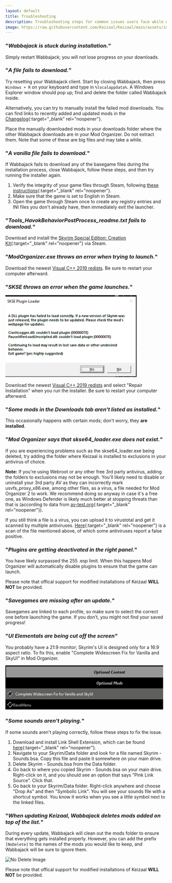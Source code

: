 ```yaml
---
layout: default
title: Troubleshooting
description: Troubleshooting steps for common issues users face while using Keizaal.
image: https://raw.githubusercontent.com/Keizaal/Keizaal/main/assets/images/branding/Keizaal%20Website%20Banner.png
---
```


### "*Wabbajack is stuck during installation.*"

Simply restart Wabbajack; you will not lose progress on your downloads.

### "*A file fails to download.*"

Try resetting your Wabbajack client. Start by closing Wabbajack, then press `Windows + R` on your keyboard and type in `%localappdata%`. A Windows Explorer window should pop up; find and delete the folder called Wabbajack inside.

Alternatively, you can try to manually install the failed mod downloads. You can find links to recently added and updated mods in the [Changelog](https://keizaal.github.io/Keizaal/CHANGELOG.html){:target="_blank" rel="noopener"}. 

Place the manually downloaded mods in your downloads folder where the other Wabbajack downloads are in your Mod Organizer. Do not extract them. Note that some of these are big files and may take a while.

### "*A vanilla file fails to download.*"

If Wabbajack fails to download any of the basegame files during the installation process, close Wabbajack, follow these steps, and then try running the installer again.

1. Verify the integrity of your game files through Steam, following [these instructions](https://support.steampowered.com/kb_article.php?ref=2037-QEUH-3335){:target="_blank" rel="noopener"}.
2. Make sure that the game is set to English in Steam.
3. Open the game through Steam once to create any registry entries and INI files you don't already have, then immediately exit the launcher.

### "*Tools_HavokBehaviorPostProcess_readme.txt fails to download.*"

Download and install the [Skyrim Special Edition: Creation Kit](https://store.steampowered.com/app/1946180/Skyrim_Special_Edition_Creation_Kit/){:target="_blank" rel="noopener"} via Steam.

### "*ModOrganizer.exe throws an error when trying to launch.*"

Download the newest [Visual C++ 2019 redists](https://aka.ms/vs/17/release/vc_redist.x64.exe). Be sure to restart your computer afterward.

### "*SKSE throws an error when the game launches.*"

![SKSE Error Image](https://raw.githubusercontent.com/Keizaal/Keizaal/main/assets/images/installation%20guide/SKSEPluginError.png)

Download the newest [Visual C++ 2019 redists](https://aka.ms/vs/16/release/vc_redist.x64.exe) and select "Repair Installation" when you run the installer. Be sure to restart your computer afterward.

### "*Some mods in the Downloads tab aren't listed as installed.*"

This occasionally happens with certain mods; don't worry, they **are installed**.

### "*Mod Organizer says that skse64_loader.exe does not exist.*"

If you are experiencing problems such as the skse64_loader.exe being deleted, try adding the folder where Keizaal is installed to exclusions in your antivirus of choice.

**Note:** If you're using Webroot or any other free 3rd party antivirus, adding the folders to exclusions may not be enough. You'll likely need to disable or uninstall your 3rd party AV as they can incorrectly mark usvfs_proxy_x86.exe, among other files, as a virus, a file needed for Mod Organizer 2 to work. We recommend doing so anyway in case it's a free one, as Windows Defender is likely much better at stopping threats than that is (according to data from [av-test.org](https://www.av-test.org/en/antivirus/home-windows/){:target="_blank" rel="noopener"}).

If you still think a file is a virus, you can upload it to virustotal and get it scanned by multiple antiviruses. [Here](https://www.virustotal.com/gui/file/356c029b7bf0bed41460ceacf2c756560101b9b0977c349925d81d76392dd0c4/detection){:target="_blank" rel="noopener"} is a scan of the file mentioned above, of which some antiviruses report a false positive.

### "*Plugins are getting deactivated in the right panel.*"

You have likely surpassed the 255 .esp limit. When this happens Mod Organizer will automatically disable plugins to ensure that the game can launch.

Please note that offical support for modified installations of Keizaal **WILL NOT** be provided.

### "*Savegames are missing after an update.*"

Savegames are linked to each profile, so make sure to select the correct one before launching the game. If you don’t, you might not find your saved progress!

### "*UI Elementals are being cut off the screen"*

You probably have a 21:9 monitor; Skyrim's UI is designed only for a 16:9 aspect ratio. To fix this, enable "Complete Widescreen Fix for Vanilla and SkyUI" in Mod Organizer.

![Optional Mods Image](https://raw.githubusercontent.com/Keizaal/Keizaal/main/assets/images/installation%20guide/18.%20Optional%20Mods.png)

### "*Some sounds aren't playing.*"

If some sounds aren't playing correctly, follow these steps to fix the issue.

1. Download and install Link Shell Extension, which can be found [here](http://schinagl.priv.at/nt/hardlinkshellext/linkshellextension.html){:target="_blank" rel="noopener"}.
2. Navigate to your Skyrim/Data folder and look for a file named Skyrim - Sounds.bsa. Copy this file and paste it somewhere on your main drive.
3. Delete Skyrim - Sounds.bsa from the Data folder.
4. Go back to where you copied Skyrim - Sounds.bsa on your main drive. Right-click on it, and you should see an option that says "Pink Link Source". Click that.
5. Go back to your Skyrim/Data folder. Right-click anywhere and choose "Drop As" and then "Symbolic Link". You will see your sounds file with a shortcut symbol. You know it works when you see a little symbol next to the linked files.

### "*When updating Keizaal, Wabbajack deletes mods added on top of the list.*"

During every update, Wabbajack will clean out the mods folder to ensure that everything gets installed properly. However, you can add the prefix `[NoDelete]` to the names of the mods you would like to keep, and Wabbajack will be sure to ignore them.

![No Delete Image](https://raw.githubusercontent.com/PierreDespereaux/Keizaal/main/assets/images/installation%20guide/12.%20No%20Delete.PNG)

Please note that offical support for modified installations of Keizaal **WILL NOT** be provided.
